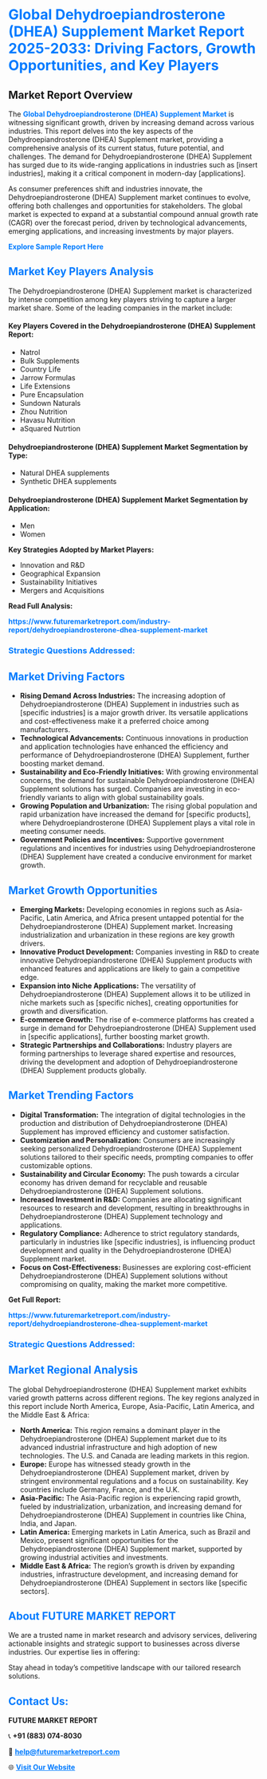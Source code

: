 <h1 style="color: #007BFF;">Global Dehydroepiandrosterone (DHEA) Supplement Market Report 2025-2033: Driving Factors, Growth Opportunities, and Key Players</h1>

<section id="overview">
<h2>Market Report Overview</h2>
<p>The <a href="https://www.futuremarketreport.com/industry-report/dehydroepiandrosterone-dhea-supplement-market" style="color: #007BFF; text-decoration: none;"><strong>Global Dehydroepiandrosterone (DHEA) Supplement Market</strong></a> is witnessing significant growth, driven by increasing demand across various industries. This report delves into the key aspects of the Dehydroepiandrosterone (DHEA) Supplement market, providing a comprehensive analysis of its current status, future potential, and challenges. The demand for Dehydroepiandrosterone (DHEA) Supplement has surged due to its wide-ranging applications in industries such as [insert industries], making it a critical component in modern-day [applications].</p>
<p>As consumer preferences shift and industries innovate, the Dehydroepiandrosterone (DHEA) Supplement market continues to evolve, offering both challenges and opportunities for stakeholders. The global market is expected to expand at a substantial compound annual growth rate (CAGR) over the forecast period, driven by technological advancements, emerging applications, and increasing investments by major players.</p>
</section>

<section id="overview">
<p><a href="https://www.futuremarketreport.com/request-sample/reportId=48669" style="color: #007BFF; text-decoration: none;"><strong>Explore Sample Report Here</strong></a></p>
</section>

<section id="key-players">
<h2 style="color: #007BFF;">Market Key Players Analysis</h2>
<p>The Dehydroepiandrosterone (DHEA) Supplement market is characterized by intense competition among key players striving to capture a larger market share. Some of the leading companies in the market include:</p>
<h4>Key Players Covered in the Dehydroepiandrosterone (DHEA) Supplement Report:</h4>
<ul><li>Natrol</li><li>Bulk Supplements</li><li>Country Life</li><li>Jarrow Formulas</li><li>Life Extensions</li><li>Pure Encapsulation</li><li>Sundown Naturals</li><li>Zhou Nutrition</li><li>Havasu Nutrition</li><li>aSquared Nutrtion</li></ul>
<h4>Dehydroepiandrosterone (DHEA) Supplement Market Segmentation by Type:</h4>
<ul><li>Natural DHEA supplements</li><li>Synthetic DHEA supplements</li></ul>

<h4>Dehydroepiandrosterone (DHEA) Supplement Market Segmentation by Application:</h4>
<ul><li>Men</li><li>Women</li></ul>
<p><strong>Key Strategies Adopted by Market Players:</strong></p>
<ul>
<li>Innovation and R&D</li>
<li>Geographical Expansion</li>
<li>Sustainability Initiatives</li>
<li>Mergers and Acquisitions</li>
</ul>
</section>

<section>
<p><strong>Read Full Analysis: </strong></p><a href="https://www.futuremarketreport.com/industry-report/dehydroepiandrosterone-dhea-supplement-market" style="color: #007BFF; text-decoration: none;"><strong>https://www.futuremarketreport.com/industry-report/dehydroepiandrosterone-dhea-supplement-market</strong></a>
<h3 style="color: #007BFF;">Strategic Questions Addressed:</h3>
</section>

<section id="driving-factors">
<h2 style="color: #007BFF;">Market Driving Factors</h2>
<ul>
<li><strong>Rising Demand Across Industries:</strong> The increasing adoption of Dehydroepiandrosterone (DHEA) Supplement in industries such as [specific industries] is a major growth driver. Its versatile applications and cost-effectiveness make it a preferred choice among manufacturers.</li>
<li><strong>Technological Advancements:</strong> Continuous innovations in production and application technologies have enhanced the efficiency and performance of Dehydroepiandrosterone (DHEA) Supplement, further boosting market demand.</li>
<li><strong>Sustainability and Eco-Friendly Initiatives:</strong> With growing environmental concerns, the demand for sustainable Dehydroepiandrosterone (DHEA) Supplement solutions has surged. Companies are investing in eco-friendly variants to align with global sustainability goals.</li>
<li><strong>Growing Population and Urbanization:</strong> The rising global population and rapid urbanization have increased the demand for [specific products], where Dehydroepiandrosterone (DHEA) Supplement plays a vital role in meeting consumer needs.</li>
<li><strong>Government Policies and Incentives:</strong> Supportive government regulations and incentives for industries using Dehydroepiandrosterone (DHEA) Supplement have created a conducive environment for market growth.</li>
</ul>
</section>

<section id="growth-opportunities">
<h2 style="color: #007BFF;">Market Growth Opportunities</h2>
<ul>
<li><strong>Emerging Markets:</strong> Developing economies in regions such as Asia-Pacific, Latin America, and Africa present untapped potential for the Dehydroepiandrosterone (DHEA) Supplement market. Increasing industrialization and urbanization in these regions are key growth drivers.</li>
<li><strong>Innovative Product Development:</strong> Companies investing in R&D to create innovative Dehydroepiandrosterone (DHEA) Supplement products with enhanced features and applications are likely to gain a competitive edge.</li>
<li><strong>Expansion into Niche Applications:</strong> The versatility of Dehydroepiandrosterone (DHEA) Supplement allows it to be utilized in niche markets such as [specific niches], creating opportunities for growth and diversification.</li>
<li><strong>E-commerce Growth:</strong> The rise of e-commerce platforms has created a surge in demand for Dehydroepiandrosterone (DHEA) Supplement used in [specific applications], further boosting market growth.</li>
<li><strong>Strategic Partnerships and Collaborations:</strong> Industry players are forming partnerships to leverage shared expertise and resources, driving the development and adoption of Dehydroepiandrosterone (DHEA) Supplement products globally.</li>
</ul>
</section>

<section id="trending-factors">
<h2 style="color: #007BFF;">Market Trending Factors</h2>
<ul>
<li><strong>Digital Transformation:</strong> The integration of digital technologies in the production and distribution of Dehydroepiandrosterone (DHEA) Supplement has improved efficiency and customer satisfaction.</li>
<li><strong>Customization and Personalization:</strong> Consumers are increasingly seeking personalized Dehydroepiandrosterone (DHEA) Supplement solutions tailored to their specific needs, prompting companies to offer customizable options.</li>
<li><strong>Sustainability and Circular Economy:</strong> The push towards a circular economy has driven demand for recyclable and reusable Dehydroepiandrosterone (DHEA) Supplement solutions.</li>
<li><strong>Increased Investment in R&D:</strong> Companies are allocating significant resources to research and development, resulting in breakthroughs in Dehydroepiandrosterone (DHEA) Supplement technology and applications.</li>
<li><strong>Regulatory Compliance:</strong> Adherence to strict regulatory standards, particularly in industries like [specific industries], is influencing product development and quality in the Dehydroepiandrosterone (DHEA) Supplement market.</li>
<li><strong>Focus on Cost-Effectiveness:</strong> Businesses are exploring cost-efficient Dehydroepiandrosterone (DHEA) Supplement solutions without compromising on quality, making the market more competitive.</li>
</ul>
</section>

<section>
<p><strong>Get Full Report: </strong></p><a href="https://www.futuremarketreport.com/industry-report/dehydroepiandrosterone-dhea-supplement-market" style="color: #007BFF; text-decoration: none;"><strong>https://www.futuremarketreport.com/industry-report/dehydroepiandrosterone-dhea-supplement-market</strong></a>
<h3 style="color: #007BFF;">Strategic Questions Addressed:</h3>
</section>


<section id="regional-analysis">
<h2 style="color: #007BFF;">Market Regional Analysis</h2>
<p>The global Dehydroepiandrosterone (DHEA) Supplement market exhibits varied growth patterns across different regions. The key regions analyzed in this report include North America, Europe, Asia-Pacific, Latin America, and the Middle East & Africa:</p>
<ul>
<li><strong>North America:</strong> This region remains a dominant player in the Dehydroepiandrosterone (DHEA) Supplement market due to its advanced industrial infrastructure and high adoption of new technologies. The U.S. and Canada are leading markets in this region.</li>
<li><strong>Europe:</strong> Europe has witnessed steady growth in the Dehydroepiandrosterone (DHEA) Supplement market, driven by stringent environmental regulations and a focus on sustainability. Key countries include Germany, France, and the U.K.</li>
<li><strong>Asia-Pacific:</strong> The Asia-Pacific region is experiencing rapid growth, fueled by industrialization, urbanization, and increasing demand for Dehydroepiandrosterone (DHEA) Supplement in countries like China, India, and Japan.</li>
<li><strong>Latin America:</strong> Emerging markets in Latin America, such as Brazil and Mexico, present significant opportunities for the Dehydroepiandrosterone (DHEA) Supplement market, supported by growing industrial activities and investments.</li>
<li><strong>Middle East & Africa:</strong> The region’s growth is driven by expanding industries, infrastructure development, and increasing demand for Dehydroepiandrosterone (DHEA) Supplement in sectors like [specific sectors].</li>
</ul>
</section>

<footer>
<h2 style="color: #007BFF;">About FUTURE MARKET REPORT</h2>
<p>We are a trusted name in market research and advisory services, delivering actionable insights and strategic support to businesses across diverse industries. Our expertise lies in offering:</p>

<p>Stay ahead in today’s competitive landscape with our tailored research solutions.</p>

<h2 style="color: #007BFF;">Contact Us:</h2>
<p><strong>FUTURE MARKET REPORT</strong></p>
<p>📞 <strong>+91 (883) 074-8030</strong></p>
<p>📧 <strong><a href="mailto:help@futuremarketreport.com" style="color: #007BFF;">help@futuremarketreport.com</a></strong></p>
<p>🌐 <strong><a href="https://www.futuremarketreport.com/" style="color: #007BFF;">Visit Our Website</a></strong></p>
</footer>